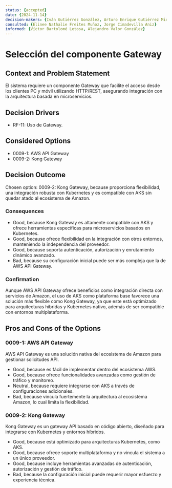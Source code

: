 ```yaml
---
status: {accepted}
date: {2024-11-14}
decision-makers: {Iván Gutiérrez González, Arturo Enrique Gutiérrez Mirandona}
consulted: {Elinee Nathalie Freites Muñoz, Jorge Cimadevilla Aniz}
informed: {Víctor Bartolomé Letosa, Alejandro Valor González}
---
```


# Selección del componente Gateway  

## Context and Problem Statement  

El sistema requiere un componente Gateway que facilite el acceso desde los clientes PC y móvil utilizando HTTP/REST, asegurando integración con la arquitectura basada en microservicios.  

## Decision Drivers  

* RF-11: Uso de Gateway.

## Considered Options  

* 0009-1: AWS API Gateway  
* 0009-2: Kong Gateway  

## Decision Outcome  

Chosen option: 0009-2: Kong Gateway, because proporciona flexibilidad, una integración robusta con Kubernetes y es compatible con AKS sin quedar atado al ecosistema de Amazon.  

### Consequences  

* Good, because Kong Gateway es altamente compatible con AKS y ofrece herramientas específicas para microservicios basados en Kubernetes.  
* Good, because ofrece flexibilidad en la integración con otros entornos, manteniendo la independencia del proveedor.  
* Good, because soporta autenticación, autorización y enrutamiento dinámico avanzado.  
* Bad, because su configuración inicial puede ser más compleja que la de AWS API Gateway.  

### Confirmation  

Aunque AWS API Gateway ofrece beneficios como integración directa con servicios de Amazon, el uso de AKS como plataforma base favorece una solución más flexible como Kong Gateway, ya que este está optimizado para arquitecturas híbridas y Kubernetes nativo, además de ser compatible con entornos multiplataforma.  

## Pros and Cons of the Options  

### 0009-1: AWS API Gateway  

AWS API Gateway es una solución nativa del ecosistema de Amazon para gestionar solicitudes API.  

* Good, because es fácil de implementar dentro del ecosistema AWS.  
* Good, because ofrece funcionalidades avanzadas como gestión de tráfico y monitoreo.  
* Neutral, because requiere integrarse con AKS a través de configuraciones adicionales.  
* Bad, because vincula fuertemente la arquitectura al ecosistema Amazon, lo cual limita la flexibilidad.  

### 0009-2: Kong Gateway  

Kong Gateway es un gateway API basado en código abierto, diseñado para integrarse con Kubernetes y entornos híbridos.  

* Good, because está optimizado para arquitecturas Kubernetes, como AKS.  
* Good, because ofrece soporte multiplataforma y no vincula el sistema a un único proveedor.  
* Good, because incluye herramientas avanzadas de autenticación, autorización y gestión de tráfico.  
* Bad, because la configuración inicial puede requerir mayor esfuerzo y experiencia técnica.  
